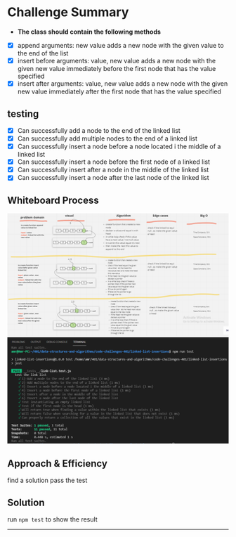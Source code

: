 # Challenge Summary

* **The class should contain the following methods**

- [x] append
arguments: new value
adds a new node with the given value to the end of the list
- [x] insert before
arguments: value, new value
adds a new node with the given new value immediately before the first node that has the value specified   
- [x] insert after
arguments: value, new value
adds a new node with the given new value immediately after the first node that has the value specified   

## **testing** 

- [x] Can successfully add a node to the end of the linked list  
- [x] Can successfully add multiple nodes to the end of a linked list  
- [x] Can successfully insert a node before a node located i the middle of a linked list  
- [x] Can successfully insert a node before the first node of a linked list  
- [x] Can successfully insert after a node in the middle of the linked list  
- [x] Can successfully insert a node after the last node of the linked list  
  
## Whiteboard Process
<!-- Embedded whiteboard image -->
![1](./wb.png)
![2](./test.png)

## Approach & Efficiency
<!-- What approach did you take? Why? What is the Big O space/time for this approach? -->
find a solution pass the test
## Solution
<!-- Show how to run your code, and examples of it in action -->
run `npm test` to show the result

****